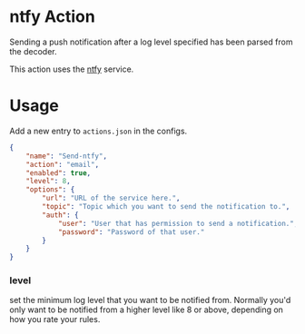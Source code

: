 # ntfy Action
Sending a push notification after a log level specified has been parsed from the decoder.

This action uses the [ntfy](https://ntfy.sh/) service.

# Usage
Add a new entry to `actions.json` in the configs.

```json
{
    "name": "Send-ntfy",
    "action": "email",
    "enabled": true,
    "level": 8,
    "options": {
        "url": "URL of the service here.",
        "topic": "Topic which you want to send the notification to.",
        "auth": {
            "user": "User that has permission to send a notification.",
            "password": "Password of that user."
        }
    }
}
```

### level
set the minimum log level that you want to be notified from. Normally you'd only want to be notified from a higher level like 8 or above, depending on how you rate your rules.